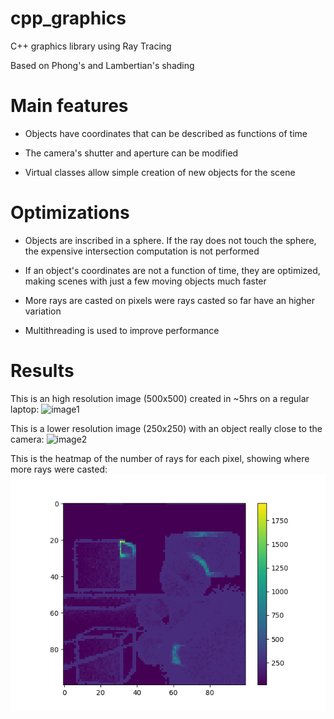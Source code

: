 # cpp_graphics
C++ graphics library using Ray Tracing

Based on Phong's and Lambertian's shading

# Main features

- Objects have coordinates that can be described as functions of time

- The camera's shutter and aperture can be modified

- Virtual classes allow simple creation of new objects for the scene

# Optimizations

- Objects are inscribed in a sphere. If the ray does not touch the sphere, the expensive intersection computation is not performed


- If an object's coordinates are not a function of time, they are optimized, making scenes with just a few moving objects much faster

- More rays are casted on pixels were rays casted so far have an higher variation

- Multithreading is used to improve performance

# Results

This is an high resolution image (500x500) created in ~5hrs on a regular laptop:
![image1](https://github.com/FedericoStazi/cpp_graphics/blob/master/f1.ppm)

This is a lower resolution image (250x250) with an object really close to the camera:
![image2](https://github.com/FedericoStazi/cpp_graphics/blob/master/f2.ppm)

This is the heatmap of the number of rays for each pixel, showing where more rays were casted:
![image3](https://github.com/FedericoStazi/cpp_graphics/blob/master/f3.png)
